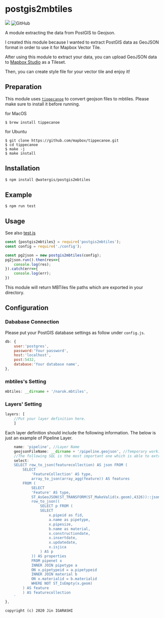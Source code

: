 # postgis2mbtiles
![](https://github.com/watergis/postgis2mbtiles/workflows/Node.js%20Package/badge.svg)
![GitHub](https://img.shields.io/github/license/watergis/postgis2mbtiles)

A module extracting the data from PostGIS to Geojson.

I created this module because I wanted to extract PostGIS data as GeoJSON format in order to use it for Mapbox Vector Tile.

After using this module to extract your data, you can upload GeoJSON data to [Mapbox Studio](https://studio.mapbox.com) as a Tileset.

Then, you can create style file for your vector tile and enjoy it!

## Preparation
This module uses [`tippecanoe`](https://github.com/mapbox/tippecanoe) to convert geojson files to mbtiles. Please make sure to install it before running.

for MacOS
```
$ brew install tippecanoe
```

for Ubuntu
```
$ git clone https://github.com/mapbox/tippecanoe.git
$ cd tippecanoe
$ make -j
$ make install
```


## Installation

```sh
$ npm install @watergis/postgis2mbtiles
```

## Example

```
$ npm run test
```

## Usage
See also [test.js](./test/test.js)
```js
const {postgis2mbtiles} = require('postgis2mbtiles');
const config = require('./config');

const pg2json = new postgis2mbtiles(config);
pg2json.run().then(res=>{
    console.log(res);
}).catch(err=>{
    console.log(err);
})
```
This module will return MBTiles file paths which are exported in your directory.


## Configuration

### Dababase Connection
Please put your PostGIS database settings as follow under `config.js`.
```js
db: {
    user:'postgres',
    password:'Your password',
    host:'localhost',
    post:5432,
    database:'Your database name',
},
```

### mbtiles's Setting
```js
mbtiles: __dirname + '/narok.mbtiles',
```

### Layers' Setting
```js
layers: [
    //Put your layer definition here.
    ]
```

Each layer definition should include the following information.
The below is just an example of Pipeline Layer.
```js
    name: 'pipeline', //Layer Name
    geojsonFileName: __dirname + '/pipeline.geojson', //Temporary working file path
    //The following SQL is the most important one which is able to extract PostGIS data as GeoJSON format.
    select: `
    SELECT row_to_json(featurecollection) AS json FROM (
        SELECT
            'FeatureCollection' AS type,
            array_to_json(array_agg(feature)) AS features
        FROM (
            SELECT
            'Feature' AS type,
            ST_AsGeoJSON(ST_TRANSFORM(ST_MakeValid(x.geom),4326))::json AS geometry,
            row_to_json((
                SELECT p FROM (
                SELECT
                    x.pipeid as fid,
                    a.name as pipetype,
                    x.pipesize,
                    b.name as material,
                    x.constructiondate,
                    x.insertdate,
                    x.updatedate,
                    x.isjica
                ) AS p
            )) AS properties
            FROM pipenet x
            INNER JOIN pipetype a
            ON x.pipetypeid = a.pipetypeid
            INNER JOIN material b
            ON x.materialid = b.materialid
            WHERE NOT ST_IsEmpty(x.geom)
        ) AS feature
        ) AS featurecollection
    `
},
```

```
copyright (c) 2020 Jin IGARASHI
```